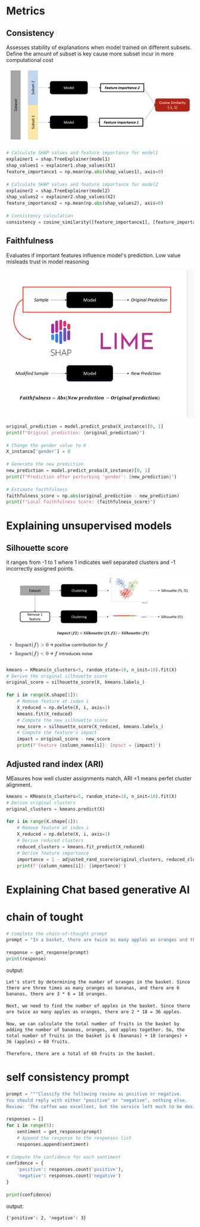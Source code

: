 # Metrics

## Consistency 

Assesses stability of explanations when model trained on different subsets. Define the amount of subset is key cause more subset incur in more computational cost

![Consistency metric process](./assets/consistency-metric.png)

```python 
# Calculate SHAP values and feature importance for model1
explainer1 = shap.TreeExplainer(model1)
shap_values1 = explainer1.shap_values(X1)
feature_importance1 = np.mean(np.abs(shap_values1), axis=0)

# Calculate SHAP values and feature importance for model2
explainer2 = shap.TreeExplainer(model2)
shap_values2 = explainer2.shap_values(X2)
feature_importance2 = np.mean(np.abs(shap_values2), axis=0)

# Consistency calculation
consistency = cosine_similarity([feature_importance1], [feature_importance2])
```

## Faithfulness

Evaluates if important features influence model's prediction. Low value misleads trust in model reasoning

![Faithfulness metric process](./assets/faithfulness-metric.png)

```python 
original_prediction = model.predict_proba(X_instance)[0, 1]
print(f"Original prediction: {original_prediction}")

# Change the gender value to 0 
X_instance['gender'] = 0

# Generate the new prediction
new_prediction = model.predict_proba(X_instance)[0, 1]
print(f"Prediction after perturbing 'gender': {new_prediction}")

# Estimate faithfulness
faithfulness_score = np.abs(original_prediction - new_prediction)
print(f"Local Faithfulness Score: {faithfulness_score}")
```

# Explaining unsupervised models

## Silhouette score

it ranges from -1 to 1 where 1 indicates well separated clusters and -1 incorrectly assigned points.

![Silhouette score](./assets/silhouette-score.png)

```python 
kmeans = KMeans(n_clusters=5, random_state=10, n_init=10).fit(X)
# Derive the original silhouette score
original_score = silhouette_score(X, kmeans.labels_)

for i in range(X.shape[1]):
  	# Remove feature at index i
    X_reduced = np.delete(X, i, axis=1)
    kmeans.fit(X_reduced)
    # Compute the new silhouette score
    new_score = silhouette_score(X_reduced, kmeans.labels_)
    # Compute the feature's impact
    impact = original_score - new_score
    print(f'Feature {column_names[i]}: Impact = {impact}')
```

## Adjusted rand index (ARI)

MEasures how well cluster assignments match, ARI =1 means perfet cluster alignment.

```python 
kmeans = KMeans(n_clusters=5, random_state=10, n_init=10).fit(X)
# Derive original clusters
original_clusters = kmeans.predict(X)

for i in range(X.shape[1]):
  	# Remove feature at index i
    X_reduced = np.delete(X, i, axis=1)
    # Derive reduced clusters
    reduced_clusters = kmeans.fit_predict(X_reduced)
    # Derive feature importance
    importance = 1 - adjusted_rand_score(original_clusters, reduced_clusters)
    print(f'{column_names[i]}: {importance}')
```

# Explaining Chat based generative AI 

# chain of tought

```python 
# Complete the chain-of-thought prompt
prompt = "In a basket, there are twice as many apples as oranges and three times as many oranges as bananas. If there are 6 bananas in the basket, how many fruits are there in total? Explain your thoughts step by step"

response = get_response(prompt)
print(response)
```
output:
```shell
Let's start by determining the number of oranges in the basket. Since there are three times as many oranges as bananas, and there are 6 bananas, there are 3 * 6 = 18 oranges.

Next, we need to find the number of apples in the basket. Since there are twice as many apples as oranges, there are 2 * 18 = 36 apples.

Now, we can calculate the total number of fruits in the basket by adding the number of bananas, oranges, and apples together. So, the total number of fruits in the basket is 6 (bananas) + 18 (oranges) + 36 (apples) = 60 fruits.

Therefore, there are a total of 60 fruits in the basket.
```


# self consistency prompt 

```python 
prompt = """Classify the following review as positive or negative. 
You should reply with either "positive" or "negative", nothing else.
Review: 'The coffee was excellent, but the service left much to be desired.'"""

responses = []
for i in range(5):
    sentiment = get_response(prompt)
    # Append the response to the responses list
    responses.append(sentiment)

# Compute the confidence for each sentiment
confidence = {
    'positive': responses.count('positive'),
    'negative': responses.count('negative')
}

print(confidence)
```
output:
```shell
{'positive': 2, 'negative': 3}
```